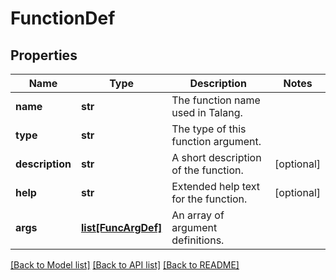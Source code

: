 # FunctionDef

## Properties
Name | Type | Description | Notes
------------ | ------------- | ------------- | -------------
**name** | **str** | The function name used in Talang. | 
**type** | **str** | The type of this function argument. | 
**description** | **str** | A short description of the function. | [optional] 
**help** | **str** | Extended help text for the function. | [optional] 
**args** | [**list[FuncArgDef]**](FuncArgDef.md) | An array of argument definitions. | 

[[Back to Model list]](../README.md#documentation-for-models) [[Back to API list]](../README.md#documentation-for-api-endpoints) [[Back to README]](../README.md)


